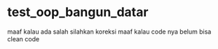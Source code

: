 # test_oop_bangun_datar

maaf kalau ada salah 
silahkan koreksi
maaf kalau code nya belum bisa clean code

